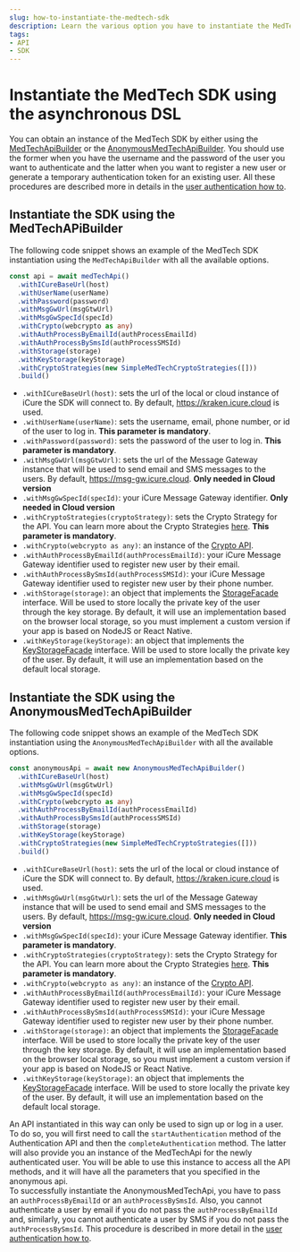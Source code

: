 ```yaml
---
slug: how-to-instantiate-the-medtech-sdk
description: Learn the various option you have to instantiate the MedTech SDK
tags:
- API
- SDK
---
```

# Instantiate the MedTech SDK using the asynchronous DSL
You can obtain an instance of the MedTech SDK by either using the [MedTechApiBuilder]({{sdk}}/references/entrypoints/MedTechApi.md) or the 
[AnonymousMedTechApiBuilder]({{sdk}}/references/entrypoints/AnonymousMedTechApi.md). You should use the former when you have
the username and the password of the user you want to authenticate and the latter when you want to register a new user 
or generate a temporary authentication token for an existing user. All these procedures are described more in details in 
the [user authentication how to]({{sdk}}/how-to/how-to-authenticate-a-user/index.md).

## Instantiate the SDK using the MedTechAPiBuilder
The following code snippet shows an example of the MedTech SDK instantiation using the `MedTechApiBuilder` with all the 
available options.

<!-- file://code-samples/{{sdk}}/how-to/instantiate-the-medtech-sdk/index.mts snippet:doctor can create api-->
```typescript
const api = await medTechApi()
  .withICureBaseUrl(host)
  .withUserName(userName)
  .withPassword(password)
  .withMsgGwUrl(msgGtwUrl)
  .withMsgGwSpecId(specId)
  .withCrypto(webcrypto as any)
  .withAuthProcessByEmailId(authProcessEmailId)
  .withAuthProcessBySmsId(authProcessSMSId)
  .withStorage(storage)
  .withKeyStorage(keyStorage)
  .withCryptoStrategies(new SimpleMedTechCryptoStrategies([]))
  .build()
```

* `.withICureBaseUrl(host)`: sets the url of the local or cloud instance of iCure the SDK will connect to. By default, https://kraken.icure.cloud is used.
* `.withUserName(userName)`: sets the username, email, phone number, or id of the user to log in. **This parameter is mandatory**.
* `.withPassword(password)`: sets the password of the user to log in. **This parameter is mandatory**.
* `.withMsgGwUrl(msgGtwUrl)`: sets the url of the Message Gateway instance that will be used to send email and SMS messages to the users. By default, https://msg-gw.icure.cloud. **Only needed in Cloud version**
* `.withMsgGwSpecId(specId)`: your iCure Message Gateway identifier. **Only needed in Cloud version**
* `.withCryptoStrategies(cryptoStrategy)`: sets the Crypto Strategy for the API. You can learn more about the Crypto Strategies [here](/{{sdk}}/explanations/crypto-strategies). **This parameter is mandatory**.
* `.withCrypto(webcrypto as any)`: an instance of the [Crypto API](https://developer.mozilla.org/en-US/docs/Web/API/Crypto).
* `.withAuthProcessByEmailId(authProcessEmailId)`: your iCure Message Gateway identifier used to register new user by their email.
* `.withAuthProcessBySmsId(authProcessSMSId)`: your iCure Message Gateway identifier used to register new user by their phone number.
* `.withStorage(storage)`: an object that implements the [StorageFacade]({{sdk}}/references/entrypoints/MedTechApi.md) interface. Will be used to store locally the private key of the user through the key storage. By default, it will use an implementation based on the browser local storage, so you must implement a custom version if your app is based on NodeJS or React Native.
* `.withKeyStorage(keyStorage)`: an object that implements the [KeyStorageFacade]({{sdk}}/references/interfaces/KeyStorageFacade.md) interface. Will be used to store locally the private key of the user. By default, it will use an implementation based on the default local storage.

## Instantiate the SDK using the AnonymousMedTechApiBuilder
The following code snippet shows an example of the MedTech SDK instantiation using the `AnonymousMedTechApiBuilder` with all the
available options.

<!-- file://code-samples/{{sdk}}/how-to/instantiate-the-medtech-sdk/index.mts snippet:doctor can create anonymous api-->
```typescript
const anonymousApi = await new AnonymousMedTechApiBuilder()
  .withICureBaseUrl(host)
  .withMsgGwUrl(msgGtwUrl)
  .withMsgGwSpecId(specId)
  .withCrypto(webcrypto as any)
  .withAuthProcessByEmailId(authProcessEmailId)
  .withAuthProcessBySmsId(authProcessSMSId)
  .withStorage(storage)
  .withKeyStorage(keyStorage)
  .withCryptoStrategies(new SimpleMedTechCryptoStrategies([]))
  .build()
```

* `.withICureBaseUrl(host)`: sets the url of the local or cloud instance of iCure the SDK will connect to. By default, https://kraken.icure.cloud is used.
* `.withMsgGwUrl(msgGtwUrl)`: sets the url of the Message Gateway instance that will be used to send email and SMS messages to the users. By default, https://msg-gw.icure.cloud. **Only needed in Cloud version**
* `.withMsgGwSpecId(specId)`: your iCure Message Gateway identifier. **This parameter is mandatory**.
* `.withCryptoStrategies(cryptoStrategy)`: sets the Crypto Strategy for the API. You can learn more about the Crypto Strategies [here](/{{sdk}}/explanations/crypto-strategies/crypto-strategies). **This parameter is mandatory**.
* `.withCrypto(webcrypto as any)`: an instance of the [Crypto API](https://developer.mozilla.org/en-US/docs/Web/API/Crypto).
* `.withAuthProcessByEmailId(authProcessEmailId)`: your iCure Message Gateway identifier used to register new user by their email.
* `.withAuthProcessBySmsId(authProcessSMSId)`: your iCure Message Gateway identifier used to register new user by their phone number.
* `.withStorage(storage)`: an object that implements the [StorageFacade]({{sdk}}/references/entrypoints/MedTechApi.md) interface. Will be used to store locally the private key of the user through the key storage. By default, it will use an implementation based on the browser local storage, so you must implement a custom version if your app is based on NodeJS or React Native.
* `.withKeyStorage(keyStorage)`: an object that implements the [KeyStorageFacade]({{sdk}}/references/interfaces/KeyStorageFacade.md) interface. Will be used to store locally the private key of the user. By default, it will use an implementation based on the default local storage.

An API instantiated in this way can only be used to sign up or log in a user. To do so, you will first need to call the 
`startAuthentication` method of the Authentication API and then the `completeAuthentication` method. The latter will also
provide you an instance of the MedTechApi for the newly authenticated user. You will be able to use this instance to access
all the API methods, and it will have all the parameters that you specified in the anonymous api.  
To successfully instantiate the AnonymousMedTechApi, you have to pass an `authProcessByEmailId` or an `authProcessBySmsId`. 
Also, you cannot authenticate a user by email if you do not pass the `authProcessByEmailId` and, similarly, you cannot authenticate
a user by SMS if you do not pass the `authProcessBySmsId`.
This procedure is described in more detail in the [user authentication how to]({{sdk}}/how-to/how-to-authenticate-a-user/index.md).
